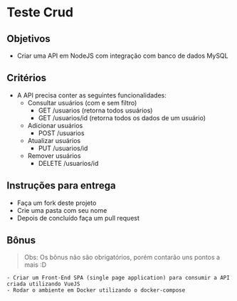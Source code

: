 # Teste Crud


## Objetivos
  -  Criar uma API em NodeJS com integração com banco de dados MySQL

## Critérios
  
  - A API precisa conter as seguintes funcionalidades: 
    - Consultar usuários (com e sem filtro)
      - GET /usuarios (retorna todos usuários)
      - GET /usuarios/id (retorna todos os dados de um usuário)
    - Adicionar usuários
       - POST /usuarios
    - Atualizar usuários
      - PUT /usuarios/id
    - Remover usuários
      - DELETE /usuarios/id
  
## Instruções para entrega 
  - Faça um fork deste projeto
  - Crie uma pasta com seu nome 
  - Depois de concluído faça um pull request
  
  ## Bônus
  
  > Obs: Os bônus não são obrigatórios, porém contarão uns pontos a mais :D
  
    - Criar um Front-End SPA (single page application) para consumir a API criada utilizando VueJS
    - Rodar o ambiente em Docker utilizando o docker-compose
    
